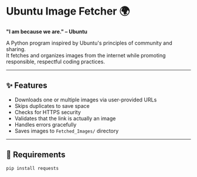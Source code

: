 # Ubuntu Image Fetcher 🌍**"I am because we are." – Ubuntu**A Python program inspired by Ubuntu's principles of community and sharing.  It fetches and organizes images from the internet while promoting responsible, respectful coding practices.---## ✨ Features- Downloads one or multiple images via user-provided URLs- Skips duplicates to save space- Checks for HTTPS security- Validates that the link is actually an image- Handles errors gracefully- Saves images to `Fetched_Images/` directory---## 🧰 Requirements```bashpip install requests